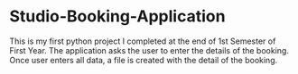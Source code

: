 # Studio-Booking-Application
This is my first python project I completed at the end of 1st Semester of First Year. The application asks the user to enter the details of the booking. Once user enters all data, a file is created with the detail of the booking.
